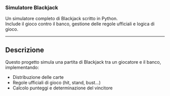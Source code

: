 ### Simulatore Blackjack ###

Un simulatore completo di Blackjack scritto in Python.  
Include il gioco contro il banco, gestione delle regole ufficiali e logica di gioco.

---

## Descrizione

Questo progetto simula una partita di Blackjack tra un giocatore e il banco, implementando:

- Distribuzione delle carte
- Regole ufficiali di gioco (hit, stand, bust...)
- Calcolo punteggi e determinazione del vincitore
